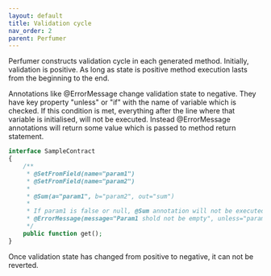 ```yaml
---
layout: default
title: Validation cycle
nav_order: 2
parent: Perfumer
---
```


Perfumer constructs validation cycle in each generated method.
Initially, validation is positive.
As long as state is positive method execution lasts from the beginning to the end.

Annotations like @ErrorMessage change validation state to negative.
They have key property "unless" or "if" with the name of variable which is checked.
If this condition is met, everything after the line where that variable is initialised, will not be executed.
Instead @ErrorMessage annotations will return some value which is passed to method return statement.

```php
interface SampleContract
{
    /**
     * @SetFromField(name="param1")
     * @SetFromField(name="param2")
     *
     * @Sum(a="param1", b="param2", out="sum")
     *
     * If param1 is false or null, @Sum annotation will not be executed, even if @ErrorMessage is declared after @Sum
     * @ErrorMessage(message="Param1 shold not be empty", unless="param1")
     */
    public function get();
}
```

Once validation state has changed from positive to negative, it can not be reverted.